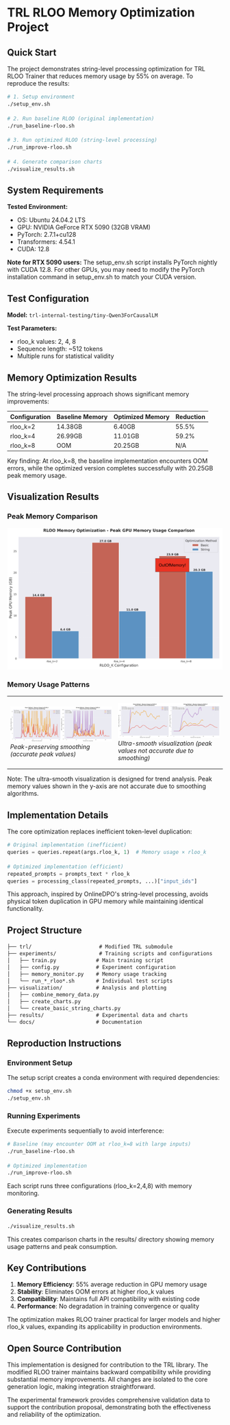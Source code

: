 # TRL RLOO Memory Optimization Project

## Quick Start

The project demonstrates string-level processing optimization for TRL RLOO Trainer that reduces memory usage by 55% on average. To reproduce the results:

```bash
# 1. Setup environment
./setup_env.sh

# 2. Run baseline RLOO (original implementation)
./run_baseline-rloo.sh

# 3. Run optimized RLOO (string-level processing)
./run_improve-rloo.sh

# 4. Generate comparison charts
./visualize_results.sh
```

## System Requirements

**Tested Environment:**
- OS: Ubuntu 24.04.2 LTS
- GPU: NVIDIA GeForce RTX 5090 (32GB VRAM)
- PyTorch: 2.7.1+cu128
- Transformers: 4.54.1
- CUDA: 12.8

**Note for RTX 5090 users:** The setup_env.sh script installs PyTorch nightly with CUDA 12.8. For other GPUs, you may need to modify the PyTorch installation command in setup_env.sh to match your CUDA version.

## Test Configuration

**Model:** `trl-internal-testing/tiny-Qwen3ForCausalLM`

**Test Parameters:**
- rloo_k values: 2, 4, 8
- Sequence length: ~512 tokens
- Multiple runs for statistical validity

## Memory Optimization Results

The string-level processing approach shows significant memory improvements:

| Configuration | Baseline Memory | Optimized Memory | Reduction |
|---------------|----------------|------------------|-----------|
| rloo_k=2 | 14.38GB | 6.40GB | 55.5% |
| rloo_k=4 | 26.99GB | 11.01GB | 59.2% |
| rloo_k=8 | OOM  | 20.25GB | N/A |

Key finding: At rloo_k=8, the baseline implementation encounters OOM errors, while the optimized version completes successfully with 20.25GB peak memory usage.

## Visualization Results

### Peak Memory Comparison
![Peak Memory Comparison](results-prev/peak_memory_comparison.png)

### Memory Usage Patterns
<table>
<tr>
<td width="50%">

![Peak Preserving Smoothing](results-prev/rloo_individual_peak_preserving.png)
*Peak-preserving smoothing (accurate peak values)*

</td>
<td width="50%">

![Ultra Smooth Visualization](results-prev/rloo_individual_ultra_smooth.png)
*Ultra-smooth visualization (peak values not accurate due to smoothing)*

</td>
</tr>
</table>

Note: The ultra-smooth visualization is designed for trend analysis. Peak memory values shown in the y-axis are not accurate due to smoothing algorithms.

## Implementation Details

The core optimization replaces inefficient token-level duplication:

```python
# Original implementation (inefficient)
queries = queries.repeat(args.rloo_k, 1)  # Memory usage × rloo_k

# Optimized implementation (efficient)
repeated_prompts = prompts_text * rloo_k
queries = processing_class(repeated_prompts, ...)["input_ids"]
```

This approach, inspired by OnlineDPO's string-level processing, avoids physical token duplication in GPU memory while maintaining identical functionality.

## Project Structure

```
├── trl/                      # Modified TRL submodule
├── experiments/              # Training scripts and configurations
│   ├── train.py             # Main training script
│   ├── config.py            # Experiment configuration
│   ├── memory_monitor.py    # Memory usage tracking
│   └── run_*_rloo*.sh       # Individual test scripts
├── visualization/           # Analysis and plotting
│   ├── combine_memory_data.py
│   ├── create_charts.py
│   └── create_basic_string_charts.py
├── results/                 # Experimental data and charts
└── docs/                    # Documentation
```

## Reproduction Instructions

### Environment Setup
The setup script creates a conda environment with required dependencies:
```bash
chmod +x setup_env.sh
./setup_env.sh
```

### Running Experiments
Execute experiments sequentially to avoid interference:
```bash
# Baseline (may encounter OOM at rloo_k=8 with large inputs)
./run_baseline-rloo.sh

# Optimized implementation
./run_improve-rloo.sh
```

Each script runs three configurations (rloo_k=2,4,8) with memory monitoring.

### Generating Results
```bash
./visualize_results.sh
```

This creates comparison charts in the results/ directory showing memory usage patterns and peak consumption.

## Key Contributions

1. **Memory Efficiency**: 55% average reduction in GPU memory usage
2. **Stability**: Eliminates OOM errors at higher rloo_k values
3. **Compatibility**: Maintains full API compatibility with existing code
4. **Performance**: No degradation in training convergence or quality

The optimization makes RLOO trainer practical for larger models and higher rloo_k values, expanding its applicability in production environments.

## Open Source Contribution

This implementation is designed for contribution to the TRL library. The modified RLOO trainer maintains backward compatibility while providing substantial memory improvements. All changes are isolated to the core generation logic, making integration straightforward.

The experimental framework provides comprehensive validation data to support the contribution proposal, demonstrating both the effectiveness and reliability of the optimization.